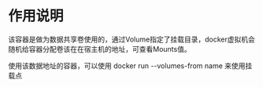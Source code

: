 # 作用说明
该容器是做为数据共享卷使用的，通过Volume指定了挂载目录，docker虚拟机会随机给容器分配卷该在在宿主机的地址，可查看Mounts值。

使用该数据地址的容器，可以使用 docker run --volumes-from name 来使用挂载点
